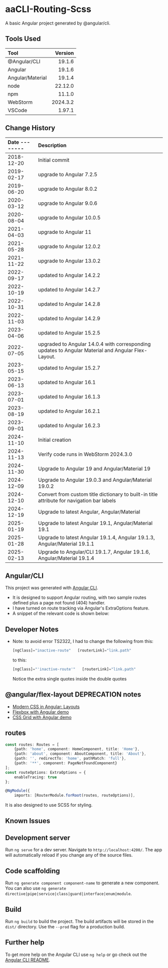 # aaCLI-Routing-Scss
A basic Angular project generated by @angular/cli.

## Tools Used

| Tool             |  Version |
|:-----------------|---------:|
| @Angular/CLI     |   19.1.6 |
| Angular          |   19.1.6 |
| Angular/Material |   19.1.4 |
| node             |  22.12.0 |
| npm              |   11.1.0 |
| WebStorm         | 2024.3.2 |
| VSCode           |   1.97.1 |


## Change History

| Date -------- | Description                                                                                        |
|:--------------|:---------------------------------------------------------------------------------------------------|
| 2018-12-20    | Initial commit                                                                                     |
| 2019-02-17    | upgrade to Angular 7.2.5                                                                           |
| 2019-06-20    | upgrade to Angular 8.0.2                                                                           |
| 2020-03-12    | upgrade to Angular 9.0.6                                                                           |
| 2020-08-04    | upgrade to Angular 10.0.5                                                                          |
| 2021-04-03    | upgrade to Angular 11                                                                              |
| 2021-05-28    | upgrade to Angular 12.0.2                                                                          |
| 2021-11-22    | upgrade to Angular 13.0.2                                                                          |
| 2022-09-17    | updated to Angular 14.2.2                                                                          |
| 2022-10-19    | updated to Angular 14.2.7                                                                          |
| 2022-10-31    | updated to Angular 14.2.8                                                                          |
| 2022-11-03    | updated to Angular 14.2.9                                                                          |
| 2023-04-06    | updated to Angular 15.2.5                                                                          |
| 2022-07-05    | upgraded to Angular 14.0.4 with corresponding updates to Angular Material and Angular Flex-Layout. |
| 2023-05-15    | updated to Angular 15.2.7                                                                          |
| 2023-06-13    | updated to Angular 16.1                                                                            |
| 2023-07-01    | updated to Angular 16.1.3                                                                          |
| 2023-08-19    | updated to Angular 16.2.1                                                                          |
| 2023-09-01    | updated to Angular 16.2.3                                                                          |
| 2024-11-10    | Initial creation                                                                                   |
| 2024-11-13    | Verify code runs in WebStorm 2024.3.0                                                              |
| 2024-11-30    | Upgrade to Angular 19 and Angular/Material 19                                                      |
| 2024-12-09    | Upgrade to Angular 19.0.3  and Angular/Material 19.0.2                                             |
| 2024-12-10    | Convert from custom title dictionary to built-in title attribute for navigation bar labels         |
| 2024-12-19    | Upgrade to latest Angular, Angular/Material                                                        |
| 2025-01-19    | Upgrade to latest Angular 19.1, Angular/Material 19.1                                              |
| 2025-01-28    | Upgrade to latest Angular 19.1.4, Angular 19.1.3, Angular/Material 19.1.1                          |
| 2025-02-13    | Upgrade to Angular/CLI 19.1.7, Angular 19.1.6, Angular/Material 19.1.4                             |


## Angular/CLI
This project was generated with [Angular CLI](https://github.com/angular/angular-cli).

* It is designed to support Angular routing, with two sample routes defined plus a page not found (404) handler.
* I have turned on route tracking via Angular's ExtraOptions feature.
* A snippet of the relevant code is shown below:
## Developer Notes
* Note: to avoid error TS2322, I had to change the following from this:
    ```typescript
    [ngClass]="inactive-route"   [routerLink]="link.path"
    ```
    to this:
    ```typescript
    [ngClass]="'inactive-route'"   [routerLink]="link.path"
    ```
    Notice the extra single quotes inside the double quotes

    
## @angular/flex-layout DEPRECATION notes
* [Modern CSS in Angular: Layouts](https://blog.angular.io/modern-css-in-angular-layouts-4a259dca9127)
* [Flexbox with Angular demo](https://stackblitz.com/edit/angular-cssflex?file=src/main.ts)
* [CSS Grid with Angular demo](https://stackblitz.com/edit/angular-modern-cssgrid?file=src%2Fmain.ts)
## routes

```typescript
const routes: Routes = [
    {path: 'home', component: HomeComponent, title: 'Home'},
    {path: 'about', component: AboutComponent, title: 'About'},
    {path: '', redirectTo: 'home', pathMatch: 'full'},
    {path: '**', component: PageNotFoundComponent}
];
const routeOptions: ExtraOptions = {
    enableTracing: true
};

@NgModule({
    imports: [RouterModule.forRoot(routes, routeOptions)],
```

It is also designed to use SCSS for styling.


## Known Issues

## Development server

Run `ng serve` for a dev server. Navigate to `http://localhost:4200/`. The app will automatically reload if you change any of the source files.

## Code scaffolding

Run `ng generate component component-name` to generate a new component. You can also use `ng generate directive|pipe|service|class|guard|interface|enum|module`.

## Build

Run `ng build` to build the project. The build artifacts will be stored in the `dist/` directory. Use the `--prod` flag for a production build.

## Further help

To get more help on the Angular CLI use `ng help` or go check out the [Angular CLI README](https://github.com/angular/angular-cli/blob/master/README.md).
